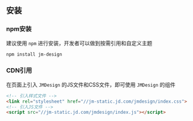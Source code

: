 ## 安装

### npm安装

建议使用 `npm` 进行安装，开发者可以做到按需引用和自定义主题

```bash
npm install jm-design
```

### CDN引用

在页面上引入 `JMDesign` 的JS文件和CSS文件，即可使用 `JMDesign` 的组件

```html
<!-- 引入样式文件 -->
<link rel="stylesheet" href="//jm-static.jd.com/jmdesign/index.css">
<!-- 引入JS文件 -->
<script src="//jm-static.jd.com/jmdesign/index.js"></script>
```